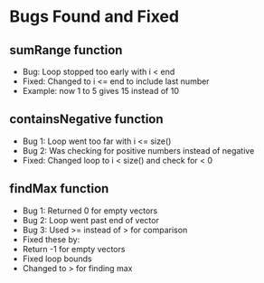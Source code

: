 # Bugs Found and Fixed

## sumRange function
- Bug: Loop stopped too early with i < end
- Fixed: Changed to i <= end to include last number
- Example: now 1 to 5 gives 15 instead of 10

## containsNegative function
- Bug 1: Loop went too far with i <= size()
- Bug 2: Was checking for positive numbers instead of negative
- Fixed: Changed loop to i < size() and check for < 0

## findMax function  
- Bug 1: Returned 0 for empty vectors
- Bug 2: Loop went past end of vector
- Bug 3: Used >= instead of > for comparison
- Fixed these by:
 - Return -1 for empty vectors
 - Fixed loop bounds
 - Changed to > for finding max
